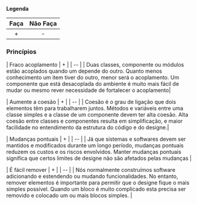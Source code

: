 **Legenda**

| Faça | Não Faça |
| :--: | :--:|
| + | - |

### Princípios

| Fraco acoplamento | + |
| -- |
| Duas classes, componente ou módulos estão acoplados quando um depende do outro. Quanto menos conhecimento um item tiver do outro,  menor será o acoplamento. Um componente que está desacoplada do ambiente é muito mais fácil de mudar ou mesmo rever necessidade de fortalecer o acoplamento|

| Aumente a coesão | + |
| -- |
| Coesão é o grau de ligação que dois elementos têm para trabalharem juntos. Métodos e variáveis entre uma classe simples e a classe de um componente devem ter alta coesão. Alta coesão entre classes e componentes resulta em simplificação, e maior facilidade no entendimento da estrutura do código e do designe.|

| Mudanças pontuais | + |
| -- |
| Já que sistemas e softwares devem ser mantidos e modificados durante um longo período, mudanças pontuais reduzem os custos e os riscos envolvidos. Manter mudanças pontuais significa que certos limites de designe não são afetados pelas mudanças |

| É fácil remover | + |
| -- |
| Nós normalmente construímos software adicionando e estendendo ou mudando funcionalidades. No entanto, remover elementos é importante para permitir que o designe fique o mais simples possível. Quando um bloco é muito complicado esta precisa ser removido e colocado um ou mais blocos simples. |